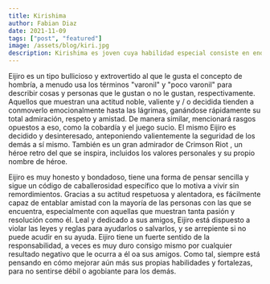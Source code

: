 ```yaml
---
title: Kirishima
author: Fabian Diaz
date: 2021-11-09
tags: ["post", "featured"]
image: /assets/blog/kiri.jpg
description: Kirishima es joven cuya habilidad especial consiste en endurecer su piel hasta convertirla en una piedra, habilidad que ha ido llevando al límite para mejorarla y explandirla para volverse "irrompible". Kirishima admira la caballerosidad y el buen comportamiento sobre todas las cosas, y se vuelve un buen amigo de Midoriya por sus cualidades heroicas y gran voluntad.
---
```

Eijiro es un tipo bullicioso y extrovertido al que le gusta el concepto de hombría, a menudo usa los términos "varonil" y "poco varonil" para describir cosas y personas que le gustan o no le gustan, respectivamente. Aquellos que muestran una actitud noble, valiente y / o decidida tienden a conmoverlo emocionalmente hasta las lágrimas, ganándose rápidamente su total admiración, respeto y amistad. De manera similar, mencionará rasgos opuestos a eso, como la cobardía y el juego sucio. El mismo Eijiro es decidido y desinteresado, anteponiendo valientemente la seguridad de los demás a sí mismo. También es un gran admirador de Crimson Riot , un héroe retro del que se inspira, incluidos los valores personales y su propio nombre de héroe.

Eijiro es muy honesto y bondadoso, tiene una forma de pensar sencilla y sigue un código de caballerosidad específico que lo motiva a vivir sin remordimientos. Gracias a su actitud respetuosa y alentadora, es fácilmente capaz de entablar amistad con la mayoría de las personas con las que se encuentra, especialmente con aquellas que muestran tanta pasión y resolución como él. Leal y dedicado a sus amigos, Eijiro está dispuesto a violar las leyes y reglas para ayudarlos o salvarlos, y se arrepiente si no puede acudir en su ayuda. Eijiro tiene un fuerte sentido de la responsabilidad, a veces es muy duro consigo mismo por cualquier resultado negativo que le ocurra a él oa sus amigos. Como tal, siempre está pensando en cómo mejorar aún más sus propias habilidades y fortalezas, para no sentirse débil o agobiante para los demás.

